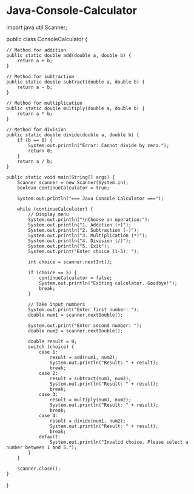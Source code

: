# Java-Console-Calculator

import java.util.Scanner;

public class ConsoleCalculator {

    // Method for addition
    public static double add(double a, double b) {
        return a + b;
    }

    // Method for subtraction
    public static double subtract(double a, double b) {
        return a - b;
    }

    // Method for multiplication
    public static double multiply(double a, double b) {
        return a * b;
    }

    // Method for division
    public static double divide(double a, double b) {
        if (b == 0) {
            System.out.println("Error: Cannot divide by zero.");
            return 0;
        }
        return a / b;
    }

    public static void main(String[] args) {
        Scanner scanner = new Scanner(System.in);
        boolean continueCalculator = true;

        System.out.println("=== Java Console Calculator ===");

        while (continueCalculator) {
            // Display menu
            System.out.println("\nChoose an operation:");
            System.out.println("1. Addition (+)");
            System.out.println("2. Subtraction (-)");
            System.out.println("3. Multiplication (*)");
            System.out.println("4. Division (/)");
            System.out.println("5. Exit");
            System.out.print("Enter choice (1-5): ");
            
            int choice = scanner.nextInt();

            if (choice == 5) {
                continueCalculator = false;
                System.out.println("Exiting calculator. Goodbye!");
                break;
            }

            // Take input numbers
            System.out.print("Enter first number: ");
            double num1 = scanner.nextDouble();

            System.out.print("Enter second number: ");
            double num2 = scanner.nextDouble();

            double result = 0;
            switch (choice) {
                case 1:
                    result = add(num1, num2);
                    System.out.println("Result: " + result);
                    break;
                case 2:
                    result = subtract(num1, num2);
                    System.out.println("Result: " + result);
                    break;
                case 3:
                    result = multiply(num1, num2);
                    System.out.println("Result: " + result);
                    break;
                case 4:
                    result = divide(num1, num2);
                    System.out.println("Result: " + result);
                    break;
                default:
                    System.out.println("Invalid choice. Please select a number between 1 and 5.");
            }
        }

        scanner.close();
    }
}
